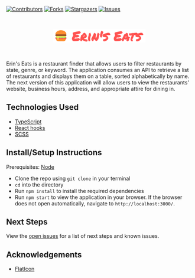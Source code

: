 [![Contributors][contributors-shield]][contributors-url]
[![Forks][forks-shield]][forks-url]
[![Stargazers][stars-shield]][stars-url]
[![Issues][issues-shield]][issues-url]

</br>
<p align="center">
	<img src="./public/logo-readme.png" alt="Erin's Eats Logo"/>
</p>
</br>

Erin's Eats is a restaurant finder that allows users to filter restaurants by state, genre, or keyword. The application consumes an API to retrieve a list of restaurants and displays them on a table, sorted alphabetically by name. The next version of this application will allow users to view the restaurants' website, business hours, address, and appropriate attire for dining in.

## Technologies Used

- [TypeScript](https://www.typescriptlang.org/docs/)
- [React hooks](https://reactjs.org/docs/hooks-intro.html)
- [SCSS](https://sass-lang.com/documentation)

## Install/Setup Instructions

Prerequisites: [Node](https://nodejs.org/en/download/)

- Clone the repo using `git clone` in your terminal
- `cd` into the directory
- Run `npm install` to install the required dependencies
- Run `npm start` to view the application in your browser. If the browser does not open automatically, navigate to `http://localhost:3000/`.

## Next Steps

View the [open issues](https://github.com/ErinUntermeyer/erins-eats/issues) for a list of next steps and known issues.

## Acknowledgements

- [FlatIcon](https://www.flaticon.com/home)

[contributors-shield]: https://img.shields.io/github/contributors/ErinUntermeyer/erins-eats.svg?style=flat-square
[contributors-url]: https://github.com/ErinUntermeyer/erins-eats/graphs/contributors
[forks-shield]: https://img.shields.io/github/forks/ErinUntermeyer/erins-eats.svg?style=flat-square
[forks-url]: https://github.com/ErinUntermeyer/erins-eats/network/members
[stars-shield]: https://img.shields.io/github/stars/ErinUntermeyer/erins-eats.svg?style=flat-square
[stars-url]: https://github.com/ErinUntermeyer/erins-eats/stargazers
[issues-shield]: https://img.shields.io/github/issues/ErinUntermeyer/erins-eats.svg?style=flat-square
[issues-url]: https://github.com/ErinUntermeyer/erins-eats/issues